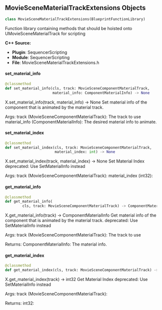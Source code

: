 ## MovieSceneMaterialTrackExtensions Objects

```python
class MovieSceneMaterialTrackExtensions(BlueprintFunctionLibrary)
```

Function library containing methods that should be hoisted onto UMovieSceneMaterialTrack for scripting

**C++ Source:**

- **Plugin**: SequencerScripting
- **Module**: SequencerScripting
- **File**: MovieSceneMaterialTrackExtensions.h

<a id="unreal.MovieSceneMaterialTrackExtensions.set_material_info"></a>

#### set_material_info

```python
@classmethod
def set_material_info(cls, track: MovieSceneComponentMaterialTrack,
                      material_info: ComponentMaterialInfo) -> None
```

X.set_material_info(track, material_info) -> None
Set material info of the component that is animated by the material track.

Args:
    track (MovieSceneComponentMaterialTrack): The track to use
    material_info (ComponentMaterialInfo): The desired material info to animate.

<a id="unreal.MovieSceneMaterialTrackExtensions.set_material_index"></a>

#### set_material_index

```python
@classmethod
def set_material_index(cls, track: MovieSceneComponentMaterialTrack,
                       material_index: int) -> None
```

X.set_material_index(track, material_index) -> None
Set Material Index
deprecated: Use SetMaterialInfo instead

Args:
    track (MovieSceneComponentMaterialTrack): 
    material_index (int32):

<a id="unreal.MovieSceneMaterialTrackExtensions.get_material_info"></a>

#### get_material_info

```python
@classmethod
def get_material_info(
        cls, track: MovieSceneComponentMaterialTrack) -> ComponentMaterialInfo
```

X.get_material_info(track) -> ComponentMaterialInfo
Get material info of the component that is animated by the material track.
deprecated: Use SetMaterialInfo instead

Args:
    track (MovieSceneComponentMaterialTrack): The track to use

Returns:
    ComponentMaterialInfo: The material info.

<a id="unreal.MovieSceneMaterialTrackExtensions.get_material_index"></a>

#### get_material_index

```python
@classmethod
def get_material_index(cls, track: MovieSceneComponentMaterialTrack) -> int
```

X.get_material_index(track) -> int32
Get Material Index
deprecated: Use SetMaterialInfo instead

Args:
    track (MovieSceneComponentMaterialTrack): 

Returns:
    int32:

<a id="unreal.MovieScenePrimitiveMaterialTrackExtensions"></a>